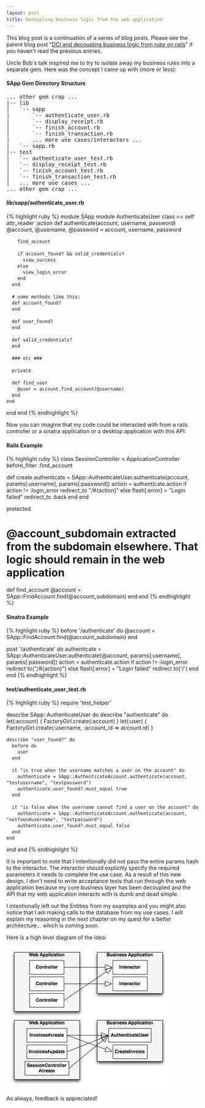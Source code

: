 ```yaml
---
layout: post
title: Decoupling business logic from the web application
---
```


<div class="alert">
This blog post is a continuation of a series of blog posts. Please see the parent blog post "<a href="/2012/05/15/dci-and-decoupling-business-logic-from-ruby-on-rails.html">DCI and decoupling business logic from ruby on rails</a>" if you haven't read the previous entries.
</div>

Uncle Bob's talk inspired me to try to isolate away my business rules into a separate gem. Here was the concept I came up with (more or less):

#### SApp Gem Directory Structure
<pre>
... other gem crap ...
|-- lib
|   `-- sapp
|       `-- authenticate_user.rb
|       `-- display_receipt.rb
|       `-- finish_account.rb
|       `-- finish_transaction.rb
|       ... more use cases/interactors ...
|   `-- sapp.rb
|-- test
|   `-- authenticate_user_test.rb
|   `-- display_receipt_test.rb
|   `-- finish_account_test.rb
|   `-- finish_transaction_test.rb
|   ... more use cases ... 
... other gem crap ...
</pre>

#### lib/sapp/authenticate_user.rb
{% highlight ruby %}
module SApp
  module AuthenticateUser
    class << self
      attr_reader :action
      def authenticate(account, username, password)
        @account, @username, @password = account, username, password

        find_account

        if account_found? && valid_credentials?
          view_success
        else
          view_login_error
        end
      end

      # some methods like this:
      def account_found?
      end

      def user_found?
      end

      def valid_credentials?
      end

      ### etc ###

      private

      def find_user
        @user = account.find_account(@username)
      end
    end
  end
end
{% endhighlight %}

Now you can imagine that my code could be interacted with from a rails controller or a sinatra application or a desktop application with this API:

#### Rails Example
{% highlight ruby %}
class SessionController < ApplicationController
  before_filter :find_account

  def create
    authenticate = SApp::AuthenticateUser.authenticate(account, params[:username], params[:password])
    action = authenticate.action
    if action != :login_error
      redirect_to "/#{action}"
    else
      flash[:error] = "Login failed"
      redirect_to :back
    end
  end

  protected
  # @account_subdomain extracted from the subdomain elsewhere. That logic should remain in the web application
  def find_account
    @account = SApp::FindAccount.find(@account_subdomain)
  end
end
{% endhighlight %}

#### Sinatra Example
{% highlight ruby %}
before '/authenticate' do
  @account = SApp::FindAccount.find(@account_subdomain)
end

post '/authenticate' do
  authenticate = SApp::AuthenticateUser.authenticate(@account, params[:username], params[:password])
  action = authenticate.action
  if action != :login_error
    redirect to("/#{action}")
  else
    flash[:error] = "Login failed"
    redirect to('/')
  end
end
{% endhighlight %}

#### test/authenticate_user_test.rb
{% highlight ruby %}
require 'test_helper'

describe SApp::AuthenticateUser do
  describe "authenticate" do
    let(:account) { FactoryGirl.create(:account) }
    let(:user) { FactoryGirl.create(:username, :account_id => account.id) }

    describe "user_found?" do
      before do
        user
      end

      it "is true when the username matches a user on the account" do
        authenticate = SApp::AuthenticateAccount.authenticate(account, "testusername", "testpassword")
        authenticate.user_found?.must_equal true
      end

      it "is false when the username cannot find a user on the account" do
        authenticate = SApp::AuthenticateAccount.authenticate(account, "notfoundusername", "testpassword")
        authenticate.user_found?.must_equal false
      end
    end
  end
end
{% endhighlight %}

It is important to note that I intentionally did not pass the entire params hash to the interactor. The interactor should explicitly specify the required parameters it needs to complete the use case. As a result of this new design, I don't need to write acceptance tests that run through the web application because my core business layer has been decoupled and the API that my web application interacts with is dumb and dead simple. 

I intentionally left out the Entities from my examples and you might also notice that I am making calls to the database from my use cases. I will explain my reasoning in the next chapter on my quest for a better architecture... which is coming soon.

Here is a high level diagram of the idea:

<img src="/img/interactors.png">

As always, feedback is appreciated!